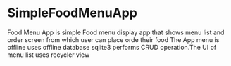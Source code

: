 # SimpleFoodMenuApp
Food Menu App is simple Food menu display app that shows menu list and order screen from which user can place orde their food
The App menu is offline uses offline database sqlite3 performs CRUD operation.The UI of menu list uses recycler view
